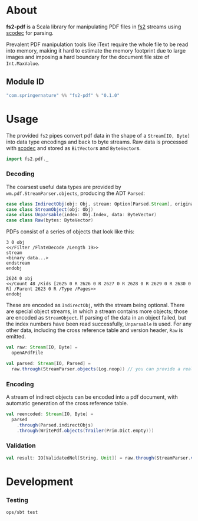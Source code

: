 # About

**fs2-pdf** is a Scala library for manipulating PDF files in [fs2] streams using [scodec] for parsing.

Prevalent PDF manipulation tools like iText require the whole file to be read into memory, making it hard to estimate
the memory footprint due to large images and imposing a hard boundary for the document file size of `Int.MaxValue`.

## Module ID

```sbt
"com.springernature" %% "fs2-pdf" % "0.1.0"
```

# Usage

The provided `fs2` pipes convert pdf data in the shape of a `Stream[IO, Byte]` into data type encodings and back to byte
streams.
Raw data is processed with [scodec] and stored as `BitVector`s and `ByteVector`s.

```scala
import fs2.pdf._
```

### Decoding

The coarsest useful data types are provided by `wm.pdf.StreamParser.objects`, producing the ADT `Parsed`:

```scala
case class IndirectObj(obj: Obj, stream: Option[Parsed.Stream], original: ByteVector)
case class StreamObject(obj: Obj)
case class Unparsable(index: Obj.Index, data: ByteVector)
case class Raw(bytes: ByteVector)
```

PDFs consist of a series of objects that look like this:

```pdf
3 0 obj
<</Filter /FlateDecode /Length 19>>
stream
<binary data...>
endstream
endobj

2624 0 obj
<</Count 48 /Kids [2625 0 R 2626 0 R 2627 0 R 2628 0 R 2629 0 R 2630 0 R] /Parent 2623 0 R /Type /Pages>>
endobj
```

These are encoded as `IndirectObj`, with the stream being optional.
There are special object streams, in which a stream contains more objects; those are encoded as `StreamObject`.
If parsing of the data in an object failed, but the index numbers have been read successfully, `Unparsable` is used.
For any other data, including the cross reference table and version header, `Raw` is emitted.

```scala
val raw: Stream[IO, Byte] =
  openAPdfFile

val parsed: Stream[IO, Parsed] =
  raw.through(StreamParser.objects(Log.noop)) // you can provide a real logger with `fs2.watermark.Log.io`
```

### Encoding

A stream of indirect objects can be encoded into a pdf document, with automatic generation of the cross reference table.

```scala
val reencoded: Stream[IO, Byte] =
  parsed
    .through(Parsed.indirectObjs)
    .through(WritePdf.objects(Trailer(Prim.Dict.empty)))
```

### Validation

```scala
val result: IO[ValidatedNel[String, Unit]] = raw.through(StreamParser.validate(Log.noop))
```

# Development

### Testing

```bash
ops/sbt test
```

[fs2]: https://fs2.io
[scodec]: https://scodec.org
